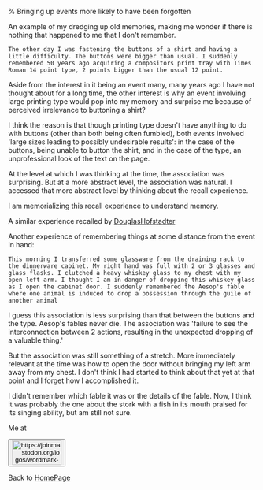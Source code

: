 % Bringing up events more likely to have been forgotten

An example of my dredging up old memories, making me wonder if there is nothing that happened to me that I don't remember.

    The other day I was fastening the buttons of a shirt and having a little difficulty. The buttons were bigger than usual. I suddenly remembered 50 years ago acquiring a compositors print tray with Times Roman 14 point type, 2 points bigger than the usual 12 point.

Aside from the interest in it being an event many, many years ago I have not thought about for a long time, the other interest is why an event involving large printing type would pop into my memory and surprise me because of perceived irrelevance to buttoning a shirt?

I think the reason is that though printing type doesn't have anything to do with buttons (other than both being often fumbled), both events involved 'large sizes leading to possibly undesirable results': in the case of the buttons, being unable to button the shirt, and in the case of the type, an unprofessional look of the text on the page.

At the level at which I was thinking at the time, the association was surprising. But at a more abstract level, the association was natural. I accessed that more abstract level by thinking about the recall experience.

I am memorializing this recall experience to understand memory.

A similar experience recalled by
[DouglasHofstadter](DouglasHofstadter.html)

Another experience of remembering things at some distance from the event in hand:

    This morning I transferred some glassware from the draining rack to the dinnerware cabinet. My right hand was full with 2 or 3 glasses and glass flasks. I clutched a heavy whiskey glass to my chest with my open left arm. I thought I am in danger of dropping this whiskey glass as I open the cabinet door. I suddenly remembered the Aesop's fable where one animal is induced to drop a possession through the guile of another animal

I guess this association is less surprising than that between the buttons and the type. Aesop's fables never die. The association was 'failure to see the interconnection between 2 actions, resulting in the unexpected dropping of a valuable thing.'

But the association was still something of a stretch. More immediately relevant at the time was how to open the door without bringing my left arm away from my chest. I don't think I had started to think about that yet at that point and I forget how I accomplished it.

I didn't remember which fable it was or the details of the fable. Now, I think it was probably the one about the stork with a fish in its mouth praised for its singing ability, but am still not sure.

Me at
<form action='https://mastodon.sdf.org/@drbean'>
<button type='submit' class='btn'>
<img src='./mastodon.svg'
alt='https://joinmastodon.org/logos/wordmark-black-text.svg'
style='width:100px;height:50px'/>
</button></form>

Back to [HomePage](HomePage.html)
